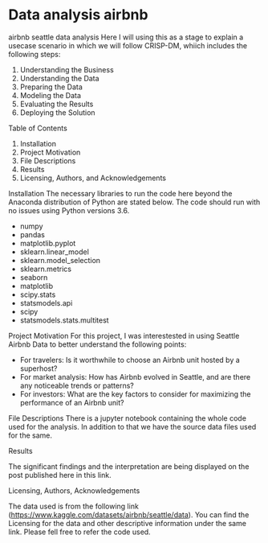 # Data analysis airbnb
airbnb seattle data analysis
Here I will using this as a stage to explain a usecase scenario in which we will follow CRISP-DM, whiich includes the following steps:
1. Understanding the Business
2. Understanding the Data
3. Preparing the Data
4. Modeling the Data
5. Evaluating the Results
6. Deploying the Solution

Table of Contents
1. Installation
2. Project Motivation
3. File Descriptions
4. Results
5. Licensing, Authors, and Acknowledgements

Installation
The necessary libraries to run the code here beyond the Anaconda distribution of Python are stated below. The code should run with no issues using Python versions 3.6.
* numpy 
* pandas 
* matplotlib.pyplot
* sklearn.linear_model 
* sklearn.model_selection
* sklearn.metrics
* seaborn 
* matplotlib
* scipy.stats
* statsmodels.api
* scipy 
* statsmodels.stats.multitest

Project Motivation
For this project, I was interestested in using Seattle Airbnb Data to better understand the following points:

* For travelers: Is it worthwhile to choose an Airbnb unit hosted by a superhost?
* For market analysis: How has Airbnb evolved in Seattle, and are there any noticeable trends or patterns?
* For investors: What are the key factors to consider for maximizing the performance of an Airbnb unit?

File Descriptions
There is a jupyter notebook containing the whole code used for the analysis. In addition to that we have the source data files used for the same.

Results

The significant findings and the interpretation are being displayed on the post published here in this link.

Licensing, Authors, Acknowledgements

The data used is from the following link (https://www.kaggle.com/datasets/airbnb/seattle/data). You can find the Licensing for the data and other descriptive information under the same link. Please fell free to refer the code used.

